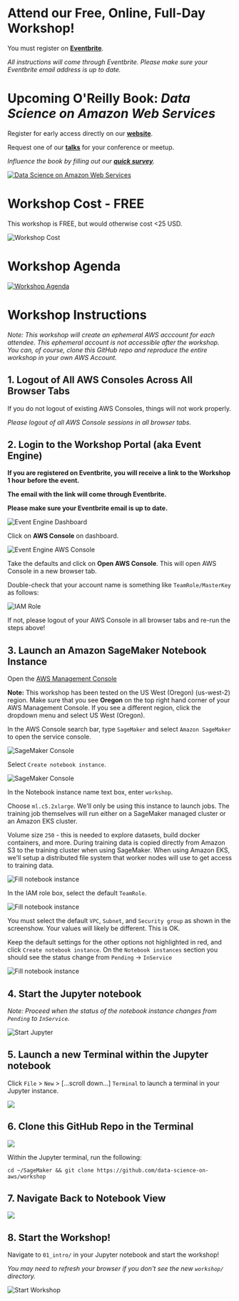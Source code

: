 # Attend our Free, Online, Full-Day Workshop!
You must register on [**Eventbrite**](https://www.eventbrite.com/e/full-day-workshop-kubeflow-gpu-kerastensorflow-20-tf-extended-tfx-kubernetes-pytorch-xgboost-tickets-63362929227).  

_All instructions will come through Eventbrite.  Please make sure your Eventbrite email address is up to date._

# Upcoming O'Reilly Book:  _Data Science on Amazon Web Services_
Register for early access directly on our [**website**](https://datascienceonaws.com).

Request one of our [**talks**](https://datascienceonaws.com/talks) for your conference or meetup.

_Influence the book by filling out our [**quick survey**](https://www.surveymonkey.com/r/798CMZ3)._

[![Data Science on Amazon Web Services](img/data-science-on-aws-book.png)](https://datascienceonaws.com)

# Workshop Cost - FREE

This workshop is FREE, but would otherwise cost <25 USD.

![Workshop Cost](img/billing.png)

# Workshop Agenda
[![Workshop Agenda](img/outline.png)](https://www.eventbrite.com/e/full-day-workshop-kubeflow-gpu-kerastensorflow-20-tf-extended-tfx-kubernetes-pytorch-xgboost-tickets-63362929227)

# Workshop Instructions
_Note:  This workshop will create an ephemeral AWS acccount for each attendee.  This ephemeral account is not accessible after the workshop.  You can, of course, clone this GitHub repo and reproduce the entire workshop in your own AWS Account._

## 1. Logout of All AWS Consoles Across All Browser Tabs
If you do not logout of existing AWS Consoles, things will not work properly.

_Please logout of all AWS Console sessions in all browser tabs._


## 2. Login to the Workshop Portal (aka Event Engine)

**If you are registered on Eventbrite, you will receive a link to the Workshop 1 hour before the event.**  

**The email with the link will come through Eventbrite.**

**Please make sure your Eventbrite email is up to date.**

![Event Engine Dashboard](img/event-engine-dashboard.png)

Click on **AWS Console** on dashboard.

![Event Engine AWS Console](img/event-engine-aws-console.png)

Take the defaults and click on **Open AWS Console**. This will open AWS Console in a new browser tab.

Double-check that your account name is something like `TeamRole/MasterKey` as follows:

![IAM Role](img/teamrole-masterkey.png)

If not, please logout of your AWS Console in all browser tabs and re-run the steps above!


## 3. Launch an Amazon SageMaker Notebook Instance

Open the [AWS Management Console](https://console.aws.amazon.com/console/home)

**Note:** This workshop has been tested on the US West (Oregon) (us-west-2) region. Make sure that you see **Oregon** on the top right hand corner of your AWS Management Console. If you see a different region, click the dropdown menu and select US West (Oregon).

In the AWS Console search bar, type `SageMaker` and select `Amazon SageMaker` to open the service console.

![SageMaker Console](img/setup_aws_console.png)

Select `Create notebook instance`.

![SageMaker Console](img/setup_aws_console_2.png)

In the Notebook instance name text box, enter `workshop`.

Choose `ml.c5.2xlarge`. We'll only be using this instance to launch jobs. The training job themselves will run either on a SageMaker managed cluster or an Amazon EKS cluster.

Volume size `250` - this is needed to explore datasets, build docker containers, and more.  During training data is copied directly from Amazon S3 to the training cluster when using SageMaker.  When using Amazon EKS, we'll setup a distributed file system that worker nodes will use to get access to training data.

![Fill notebook instance](img/notebook-setup01.png)

In the IAM role box, select the default `TeamRole`.

![Fill notebook instance](img/notebook-setup02.png)

You must select the default `VPC`, `Subnet`, and `Security group` as shown in the screenshow.  Your values will likely be different.  This is OK.

Keep the default settings for the other options not highlighted in red, and click `Create notebook instance`.  On the `Notebook instances` section you should see the status change from `Pending` -> `InService`

![Fill notebook instance](img/notebook-setup03.png)


## 4. Start the Jupyter notebook

_Note:  Proceed when the status of the notebook instance changes from `Pending` to `InService`._

![Start Jupyter](img/start_jupyter.png)


## 5. Launch a new Terminal within the Jupyter notebook

Click `File` > `New` > [...scroll down...] `Terminal` to launch a terminal in your Jupyter instance.

![](img/launch_jupyter_terminal.png)

## 6. Clone this GitHub Repo in the Terminal

![](img/clone-workshop-repo.png)

Within the Jupyter terminal, run the following:

```
cd ~/SageMaker && git clone https://github.com/data-science-on-aws/workshop
```

## 7. Navigate Back to Notebook View

![](img/back-to-jupyter-notebook.png)


## 8. Start the Workshop!
Navigate to `01_intro/` in your Jupyter notebook and start the workshop!

_You may need to refresh your browser if you don't see the new `workshop/` directory._

![Start Workshop](img/start_workshop.png)
